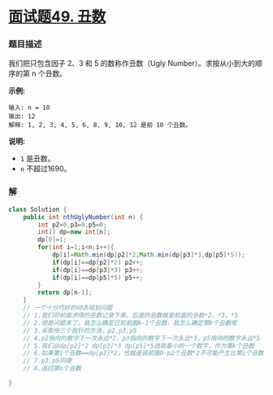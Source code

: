 # [面试题49. 丑数](https://leetcode-cn.com/problems/chou-shu-lcof/)

### 题目描述

我们把只包含因子 2、3 和 5 的数称作丑数（Ugly Number）。求按从小到大的顺序的第 n 个丑数。

 

**示例:**

```
输入: n = 10
输出: 12
解释: 1, 2, 3, 4, 5, 6, 8, 9, 10, 12 是前 10 个丑数。
```

**说明:**  

-   `1` 是丑数。
-   `n` 不超过1690。

### 解

```java
class Solution {
    public int nthUglyNumber(int n) {
        int p2=0,p3=0,p5=0;
        int[] dp=new int[n];
        dp[0]=1;
        for(int i=1;i<n;i++){
            dp[i]=Math.min(dp[p2]*2,Math.min(dp[p3]*3,dp[p5]*5));
            if(dp[i]==dp[p2]*2) p2++;
            if(dp[i]==dp[p3]*3) p3++;
            if(dp[i]==dp[p5]*5) p5++; 
        }
        return dp[n-1];
    }
    // 一个十分巧妙的动态规划问题
    // 1.我们将前面求得的丑数记录下来，后面的丑数就是前面的丑数*2，*3，*5
    // 2.但是问题来了，我怎么确定已知前面k-1个丑数，我怎么确定第k个丑数呢
    // 3.采取用三个指针的方法，p2,p3,p5
    // 4.p2指向的数字下一次永远*2，p3指向的数字下一次永远*3，p5指向的数字永远*5
    // 5.我们从dp[p2]*2 dp[p3]*3 dp[p5]*5选取最小的一个数字，作为第k个丑数
    // 6.如果第i个丑数==dp[p2]*2，也就是说前面0-p2个丑数*2不可能产生比第i个丑数更大的丑数了，也即，把本次最小值的指针后移一位，所以p2++
    // 7.p3,p5同理
    // 8.返回第n个丑数

}
```

